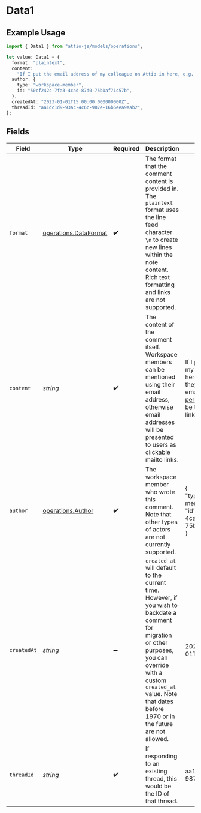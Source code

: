 # Data1

## Example Usage

```typescript
import { Data1 } from "attio-js/models/operations";

let value: Data1 = {
  format: "plaintext",
  content:
    "If I put the email address of my colleague on Attio in here, e.g. alice@attio.com, they will be notified. Other emails (e.g. person@example.com) will be turned into clickable links.",
  author: {
    type: "workspace-member",
    id: "50cf242c-7fa3-4cad-87d0-75b1af71c57b",
  },
  createdAt: "2023-01-01T15:00:00.000000000Z",
  threadId: "aa1dc1d9-93ac-4c6c-987e-16b6eea9aab2",
};
```

## Fields

| Field                                                                                                                                                                                                                                       | Type                                                                                                                                                                                                                                        | Required                                                                                                                                                                                                                                    | Description                                                                                                                                                                                                                                 | Example                                                                                                                                                                                                                                     |
| ------------------------------------------------------------------------------------------------------------------------------------------------------------------------------------------------------------------------------------------- | ------------------------------------------------------------------------------------------------------------------------------------------------------------------------------------------------------------------------------------------- | ------------------------------------------------------------------------------------------------------------------------------------------------------------------------------------------------------------------------------------------- | ------------------------------------------------------------------------------------------------------------------------------------------------------------------------------------------------------------------------------------------- | ------------------------------------------------------------------------------------------------------------------------------------------------------------------------------------------------------------------------------------------- |
| `format`                                                                                                                                                                                                                                    | [operations.DataFormat](../../models/operations/dataformat.md)                                                                                                                                                                              | :heavy_check_mark:                                                                                                                                                                                                                          | The format that the comment content is provided in. The `plaintext` format uses the line feed character `\n` to create new lines within the note content. Rich text formatting and links are not supported.                                 |                                                                                                                                                                                                                                             |
| `content`                                                                                                                                                                                                                                   | *string*                                                                                                                                                                                                                                    | :heavy_check_mark:                                                                                                                                                                                                                          | The content of the comment itself. Workspace members can be mentioned using their email address, otherwise email addresses will be presented to users as clickable mailto links.                                                            | If I put the email address of my colleague on Attio in here, e.g. alice@attio.com, they will be notified. Other emails (e.g. person@example.com) will be turned into clickable links.                                                       |
| `author`                                                                                                                                                                                                                                    | [operations.Author](../../models/operations/author.md)                                                                                                                                                                                      | :heavy_check_mark:                                                                                                                                                                                                                          | The workspace member who wrote this comment. Note that other types of actors are not currently supported.                                                                                                                                   | {<br/>"type": "workspace-member",<br/>"id": "50cf242c-7fa3-4cad-87d0-75b1af71c57b"<br/>}                                                                                                                                                    |
| `createdAt`                                                                                                                                                                                                                                 | *string*                                                                                                                                                                                                                                    | :heavy_minus_sign:                                                                                                                                                                                                                          | `created_at` will default to the current time. However, if you wish to backdate a comment for migration or other purposes, you can override with a custom `created_at` value. Note that dates before 1970 or in the future are not allowed. | 2023-01-01T15:00:00.000000000Z                                                                                                                                                                                                              |
| `threadId`                                                                                                                                                                                                                                  | *string*                                                                                                                                                                                                                                    | :heavy_check_mark:                                                                                                                                                                                                                          | If responding to an existing thread, this would be the ID of that thread.                                                                                                                                                                   | aa1dc1d9-93ac-4c6c-987e-16b6eea9aab2                                                                                                                                                                                                        |